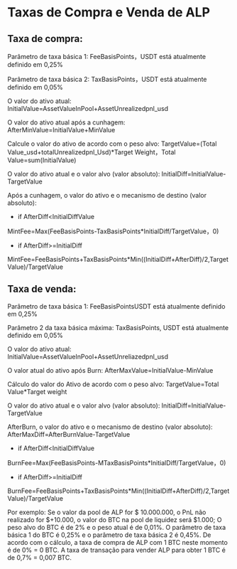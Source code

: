 # Taxas de Compra e Venda de ALP

## Taxa de compra:&#x20;

Parâmetro de taxa básica 1: FeeBasisPoints，USDT está atualmente definido em 0,25%&#x20;

Parâmetro de taxa básica 2: TaxBasisPoints，USDT está atualmente definido em 0,05%&#x20;

O valor do ativo atual: InitialValue=AssetValueInPool+AssetUnrealizedpnl\_usd&#x20;

O valor do ativo atual após a cunhagem: AfterMinValue=InitialValue+MinValue&#x20;

Calcule o valor do ativo de acordo com o peso alvo: TargetValue=(Total Value\_usd+totalUnrealizedpnl\_Usd)\*Target Weight，Total Value=sum(InitialValue)

O valor do ativo atual e o valor alvo (valor absoluto): InitialDiff=InitialValue-TargetValue&#x20;

Após a cunhagem, o valor do ativo e o mecanismo de destino (valor absoluto):&#x20;

* if AfterDiff\<InitialDiffValue&#x20;

MintFee=Max(FeeBasisPoints-TaxBasisPoints\*InitialDiff/TargetValue，0)

* if AfterDiff>=InitialDiff&#x20;

MintFee=FeeBasisPoints+TaxBasisPoints\*Min((InitialDiff+AfterDiff)/2,TargetValue)/TargetValue

## Taxa de venda:&#x20;

Parâmetro de taxa básica 1: FeeBasisPointsUSDT está atualmente definido em 0,25%&#x20;

Parâmetro 2 da taxa básica máxima: TaxBasisPoints, USDT está atualmente definido em 0,05%&#x20;

O valor do ativo atual: InitialValue=AssetValueInPool+AssetUnreliazedpnl\_usd&#x20;

O valor atual do ativo após Burn: AfterMaxValue=InitialValue-MinValue&#x20;

Cálculo do valor do Ativo de acordo com o peso alvo: TargetValue=Total Value\*Target weight

O valor do ativo atual e o valor alvo (valor absoluto): InitialDiff=InitialValue-TargetValue

AfterBurn, o valor do ativo e o mecanismo de destino (valor absoluto): AfterMaxDiff=AfterBurnValue-TargetValue&#x20;

* if AfterDiff\<InitialDiffValue

BurnFee=Max(FeeBasisPoints-MTaxBasisPoints\*InitialDiff/TargetValue，0)

* if AfterDiff>=InitialDiff&#x20;

BurnFee=FeeBasisPoints+TaxBasisPoints\*Min((InitialDiff+AfterDiff)/2,TargetValue)/TargetValue

Por exemplo: Se o valor da pool de ALP for $ 10.000.000, o PnL não realizado for $+10.000, o valor do BTC na pool de liquidez será $1.000; O peso alvo do BTC é de 2% e o peso atual é de 0,01%. O parâmetro de taxa básica 1 do BTC é 0,25% e o parâmetro de taxa básica 2 é 0,45%. De acordo com o cálculo, a taxa de compra de ALP com 1 BTC neste momento é de 0% = 0 BTC. A taxa de transação para vender ALP para obter 1 BTC é de 0,7% = 0,007 BTC.
